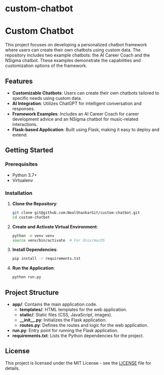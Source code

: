 # custom-chatbot
# Custom Chatbot

This project focuses on developing a personalized chatbot framework where users can create their own chatbots using custom data. The repository includes two example chatbots: the AI Career Coach and the NSigma chatbot. These examples demonstrate the capabilities and customization options of the framework.

## Features
- **Customizable Chatbots**: Users can create their own chatbots tailored to specific needs using custom data.
- **AI Integration**: Utilizes ChatGPT for intelligent conversation and responses.
- **Framework Examples**: Includes an AI Career Coach for career development advice and an NSigma chatbot for music-related interactions.
- **Flask-based Application**: Built using Flask, making it easy to deploy and extend.

## Getting Started

### Prerequisites
- Python 3.7+
- Virtualenv

### Installation
1. **Clone the Repository**:
    ```bash
    git clone git@github.com:NealShankarGit/custom-chatbot.git
    cd custom-chatbot
    ```

2. **Create and Activate Virtual Environment**:
    ```bash
    python -m venv venv
    source venv/bin/activate  # For Unix/macOS
    ```

3. **Install Dependencies**:
    ```bash
    pip install -r requirements.txt
    ```

4. **Run the Application**:
    ```bash
    python run.py
    ```

## Project Structure
- **app/**: Contains the main application code.
    - **templates/**: HTML templates for the web application.
    - **static/**: Static files (CSS, JavaScript, images).
    - **\_\_init\_\_.py**: Initializes the Flask application.
    - **routes.py**: Defines the routes and logic for the web application.
- **run.py**: Entry point for running the Flask application.
- **requirements.txt**: Lists the Python dependencies for the project.

## License
This project is licensed under the MIT License - see the [LICENSE](LICENSE) file for details.


